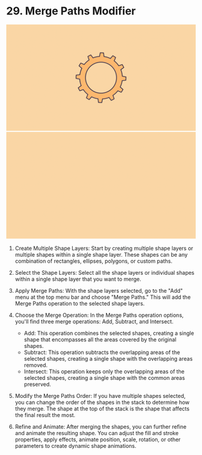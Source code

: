 # 29. Merge Paths Modifier

![Alt text](<Complex Shape.gif>) 
![Alt text](Locator.gif)

1. Create Multiple Shape Layers: Start by creating multiple shape layers or multiple shapes within a single shape layer. These shapes can be any combination of rectangles, ellipses, polygons, or custom paths.

2. Select the Shape Layers: Select all the shape layers or individual shapes within a single shape layer that you want to merge.

3. Apply Merge Paths: With the shape layers selected, go to the "Add" menu at the top menu bar and choose "Merge Paths." This will add the Merge Paths operation to the selected shape layers.

4. Choose the Merge Operation: In the Merge Paths operation options, you'll find three merge operations: Add, Subtract, and Intersect.
    - Add: This operation combines the selected shapes, creating a single shape that encompasses all the areas covered by the original shapes.
    - Subtract: This operation subtracts the overlapping areas of the selected shapes, creating a single shape with the overlapping areas removed.
    - Intersect: This operation keeps only the overlapping areas of the selected shapes, creating a single shape with the common areas preserved.

5. Modify the Merge Paths Order: If you have multiple shapes selected, you can change the order of the shapes in the stack to determine how they merge. The shape at the top of the stack is the shape that affects the final result the most.

6. Refine and Animate: After merging the shapes, you can further refine and animate the resulting shape. You can adjust the fill and stroke properties, apply effects, animate position, scale, rotation, or other parameters to create dynamic shape animations.